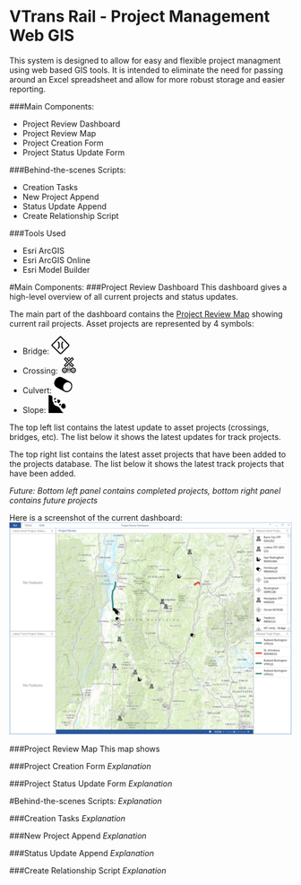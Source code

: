 VTrans Rail - Project Management Web GIS
===============

This system is designed to allow for easy and flexible project managment using web based GIS tools. It is intended to eliminate the need for passing around an Excel spreadsheet and allow for more robust storage and easier reporting. 

###Main Components:
- Project Review Dashboard 
- Project Review Map 
- Project Creation Form 
- Project Status Update Form 

###Behind-the-scenes Scripts:
- Creation Tasks 
- New Project Append 
- Status Update Append 
- Create Relationship Script 

###Tools Used
- Esri ArcGIS 
- Esri ArcGIS Online 
- Esri Model Builder 

#Main Components:
###Project Review Dashboard
This dashboard gives a high-level overview of all current projects and status updates.

The main part of the dashboard contains the [Project Review Map](https://github.com/VTrans-Rail/Project-Web-GIS#project-review-map) showing current rail projects. Asset projects are represented by 4 symbols:
- Bridge: ![bridge](https://raw.githubusercontent.com/VTrans-Rail/Project-Web-GIS/master/img/bridge.png) 
- Crossing: ![crossing](https://raw.githubusercontent.com/VTrans-Rail/Project-Web-GIS/master/img/crossing.png) 
- Culvert: ![culvert](https://raw.githubusercontent.com/VTrans-Rail/Project-Web-GIS/master/img/culvert.png) 
- Slope: ![slope](https://raw.githubusercontent.com/VTrans-Rail/Project-Web-GIS/master/img/slope.png) 
 
The top left list contains the latest update to asset projects (crossings, bridges, etc). The list below it shows the latest updates for track projects.

The top right list contains the latest asset projects that have been added to the projects database. The list below it shows the latest track projects that have been added.

_Future: Bottom left panel contains completed projects, bottom right panel contains future projects_

Here is a screenshot of the current dashboard:
![Dashboard](https://raw.githubusercontent.com/VTrans-Rail/Project-Web-GIS/master/img/Dashboard.PNG)


###Project Review Map
This map shows 


###Project Creation Form
_Explanation_


###Project Status Update Form
_Explanation_


#Behind-the-scenes Scripts:
_Explanation_

###Creation Tasks
_Explanation_


###New Project Append
_Explanation_


###Status Update Append
_Explanation_


###Create Relationship Script
_Explanation_



